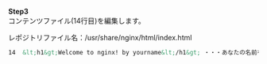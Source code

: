 **Step3**  
コンテンツファイル(14行目)を編集します。  

レポジトリファイル名：/usr/share/nginx/html/index.html

```html
14  &lt;h1&gt;Welcome to nginx! by yourname&lt;/h1&gt; ・・・あなたの名前を記入
```
